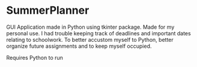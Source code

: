# SummerPlanner
GUI Application made in Python using tkinter package.
Made for my personal use. I had trouble keeping track of deadlines and important dates relating to schoolwork. To better accustom myself to Python, better organize future assignments and to keep myself occupied.

Requires Python to run
